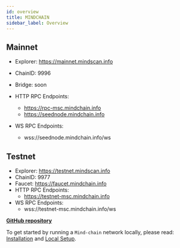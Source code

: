 ```yaml
---
id: overview 
title: MINDCHAIN
sidebar_label: Overview
---
```


## Mainnet
* Explorer: https://mainnet.mindscan.info
* ChainID:  9996
* Bridge:   soon
* HTTP RPC Endpoints:
    * https://rpc-msc.mindchain.info	
    * https://seednode.mindchain.info
    
* WS  RPC Endpoints:
    * wss://seednode.mindchain.info/ws	

## Testnet
* Explorer: https://testnet.mindscan.info
* ChainID:  9977
* Faucet:   https://faucet.mindchain.info
* HTTP RPC Endpoints:
    * https://testnet-msc.mindchain.info	
* WS RPC Endpoints:
    * wss://testnet-msc.mindchain.info/ws







**[GitHub repository](https://github.com/Mind-chain/Mind-chain)**



To get started by running a `Mind-chain` network locally, please read: [Installation](/docs/get-started/installation) and [Local Setup](/docs/get-started/set-up-ibft-locally).
